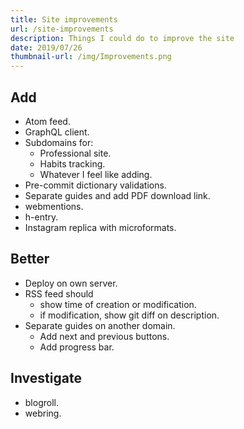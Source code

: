 ```yaml
---
title: Site improvements
url: /site-improvements
description: Things I could do to improve the site
date: 2019/07/26
thumbnail-url: /img/Improvements.png
---
```


## Add

- Atom feed.
- GraphQL client.
- Subdomains for:
  - Professional site.
  - Habits tracking.
  - Whatever I feel like adding.
- Pre-commit dictionary validations.
- Separate guides and add PDF download link.
- webmentions.
- h-entry.
- Instagram replica with microformats.

## Better

- Deploy on own server.
- RSS feed should
    - show time of creation or modification.
    - if modification, show git diff on description.
- Separate guides on another domain.
    - Add next and previous buttons.
    - Add progress bar.

## Investigate

- blogroll.
- webring.

